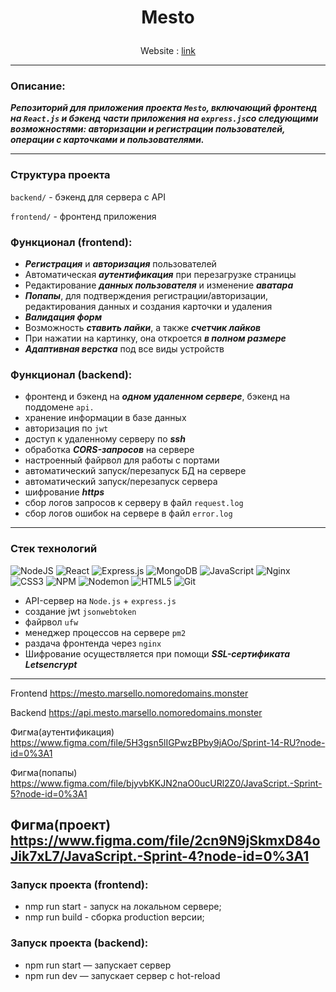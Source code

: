 # <p align="center">Mesto</p>

<div align="center"><p>Website : <a href="https://mesto.marsello.nomoredomains.monster">link</a></p></div>

___

### Описание:
***Репозиторий для приложения проекта `Mesto`, включающий фронтенд на `React.js` и бэкенд части приложения на `express.js`со следующими возможностями: авторизации и регистрации пользователей, операции с карточками и пользователями.***
___
### Структура проекта

`backend/` - бэкенд для сервера с API

`frontend/` - фронтенд приложения

### Функционал (frontend):

- ***Регистрация*** и ***авторизация*** пользователей
- Автоматическая ***аутентификация*** при перезагрузке страницы
- Редактирование ***данных пользователя*** и изменение ***аватара***
- ***Попапы***, для подтверждения регистрации/авторизации, редактирования данных и создания карточки и удаления
- ***Валидация форм***
- Возможность ***ставить лайки***, а также ***счетчик лайков***
- При нажатии на картинку, она откроется ***в полном размере***
- ***Адаптивная верстка*** под все виды устройств

### Функционал (backend):
- фронтенд и бэкенд на ***одном удаленном сервере***, бэкенд на поддомене `api.`
- хранение информации в базе данных
- авторизация по `jwt`
- доступ к удаленному серверу по ***ssh***
- обработка ***CORS-запросов*** на сервере
- настроенный файрвол для работы с портами
- автоматический запуск/перезапуск БД на сервере
- автоматический запуск/перезапуск сервера
- шифрование ***https***
- сбор логов запросов к серверу в файл `request.log`
- сбор логов ошибок на сервере в файл `error.log`

----
### Стек технологий
![NodeJS](https://img.shields.io/badge/node.js-6DA55F?style=for-the-badge&logo=node.js&logoColor=white)
![React](https://img.shields.io/badge/react-%2320232a.svg?style=for-the-badge&logo=react&logoColor=%2361DAFB)
![Express.js](https://img.shields.io/badge/express.js-%23404d59.svg?style=for-the-badge&logo=express&logoColor=%2361DAFB)
![MongoDB](https://img.shields.io/badge/MongoDB-%234ea94b.svg?style=for-the-badge&logo=mongodb&logoColor=white)
![JavaScript](https://img.shields.io/badge/javascript-%23323330.svg?style=for-the-badge&logo=javascript&logoColor=%23F7DF1E)
![Nginx](https://img.shields.io/badge/nginx-%23009639.svg?style=for-the-badge&logo=nginx&logoColor=white)
![CSS3](https://img.shields.io/badge/css3-%231572B6.svg?style=for-the-badge&logo=css3&logoColor=white)
![NPM](https://img.shields.io/badge/NPM-%23CB3837.svg?style=for-the-badge&logo=npm&logoColor=white) 
![Nodemon](https://img.shields.io/badge/NODEMON-%23323330.svg?style=for-the-badge&logo=nodemon&logoColor=%BBDEAD)
![HTML5](https://img.shields.io/badge/html5-%23E34F26.svg?style=for-the-badge&logo=html5&logoColor=white)
![Git](https://img.shields.io/badge/git-%23F05033.svg?style=for-the-badge&logo=git&logoColor=white)
- API-сервер на `Node.js` + `express.js`
- создание jwt `jsonwebtoken`
- файрвол `ufw`
- менеджер процессов на сервере `pm2`
- раздача фронтенда через `nginx`
- Шифрование осуществляется при помощи ***SSL-сертификата Letsencrypt***

----

Frontend https://mesto.marsello.nomoredomains.monster

Backend https://api.mesto.marsello.nomoredomains.monster

Фигма(аутентификация) https://www.figma.com/file/5H3gsn5lIGPwzBPby9jAOo/Sprint-14-RU?node-id=0%3A1

Фигма(попапы) https://www.figma.com/file/bjyvbKKJN2naO0ucURl2Z0/JavaScript.-Sprint-5?node-id=0%3A1

Фигма(проект) https://www.figma.com/file/2cn9N9jSkmxD84oJik7xL7/JavaScript.-Sprint-4?node-id=0%3A1
----
### Запуск проекта (frontend):

* nmp run start - запуск на локальном сервере;
* nmp run build - сборка production версии;

### Запуск проекта (backend):

* npm run start — запускает сервер
* npm run dev — запускает сервер с hot-reload

